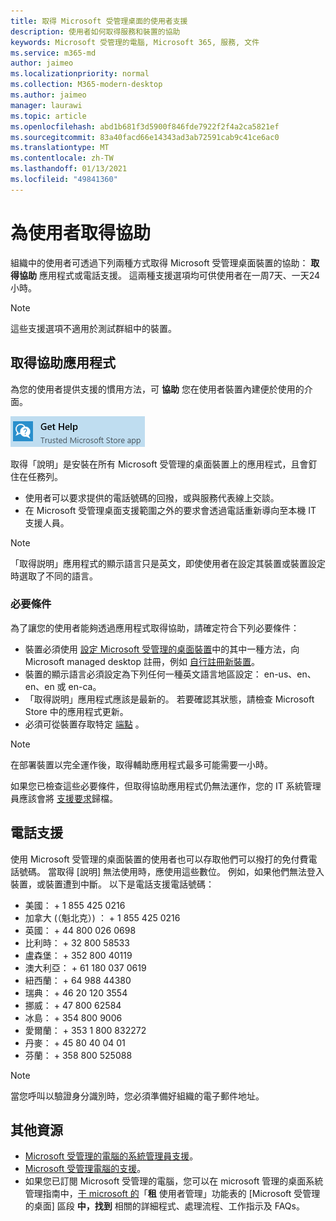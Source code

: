 ```yaml
---
title: 取得 Microsoft 受管理桌面的使用者支援
description: 使用者如何取得服務和裝置的協助
keywords: Microsoft 受管理的電腦, Microsoft 365, 服務, 文件
ms.service: m365-md
author: jaimeo
ms.localizationpriority: normal
ms.collection: M365-modern-desktop
ms.author: jaimeo
manager: laurawi
ms.topic: article
ms.openlocfilehash: abd1b681f3d5900f846fde7922f2f4a2ca5821ef
ms.sourcegitcommit: 83a40facd66e14343ad3ab72591cab9c41ce6ac0
ms.translationtype: MT
ms.contentlocale: zh-TW
ms.lasthandoff: 01/13/2021
ms.locfileid: "49841360"
---
```

# <a name="getting-help-for-users"></a>為使用者取得協助

組織中的使用者可透過下列兩種方式取得 Microsoft 受管理桌面裝置的協助： **取得協助** 應用程式或電話支援。 這兩種支援選項均可供使用者在一周7天、一天24小時。
 
>[!NOTE]
>這些支援選項不適用於測試群組中的裝置。

## <a name="get-help-app"></a>取得協助應用程式

為您的使用者提供支援的慣用方法，可 **協助** 您在使用者裝置內建便於使用的介面。  

![取得協助應用程式圖示](../../media/get-help.png)

取得「說明」是安裝在所有 Microsoft 受管理的桌面裝置上的應用程式，且會釘住在任務列。 

- 使用者可以要求提供的電話號碼的回撥，或與服務代表線上交談。
- 在 Microsoft 受管理桌面支援範圍之外的要求會透過電話重新導向至本機 IT 支援人員。

> [!NOTE]
> 「取得説明」應用程式的顯示語言只是英文，即使使用者在設定其裝置或裝置設定時選取了不同的語言。 

### <a name="prerequisites"></a>必要條件
為了讓您的使用者能夠透過應用程式取得協助，請確定符合下列必要條件：

- 裝置必須使用 [設定 Microsoft 受管理的桌面裝置](../get-started/set-up-devices.md)中的其中一種方法，向 Microsoft managed desktop 註冊，例如 [自行註冊新裝置](../get-started/register-devices-self.md)。
- 裝置的顯示語言必須設定為下列任何一種英文語言地區設定： en-us、en、en、en 或 en-ca。
- 「取得説明」應用程式應該是最新的。 若要確認其狀態，請檢查 Microsoft Store 中的應用程式更新。
- 必須可從裝置存取特定 [端點](../get-ready/network.md#endpoints-allowed-that-are-necessary-for-microsoft-managed-desktop) 。

> [!NOTE]
> 在部署裝置以完全運作後，取得輔助應用程式最多可能需要一小時。

如果您已檢查這些必要條件，但取得協助應用程式仍無法運作，您的 IT 系統管理員應該會將 [支援要求](admin-support.md)歸檔。

## <a name="phone-support"></a>電話支援

使用 Microsoft 受管理的桌面裝置的使用者也可以存取他們可以撥打的免付費電話號碼。 當取得 [說明] 無法使用時，應使用這些數位。 例如，如果他們無法登入裝置，或裝置遭到中斷。 以下是電話支援電話號碼：

- 美國： + 1 855 425 0216
- 加拿大 (（魁北克）) ： + 1 855 425 0216
- 英國： + 44 800 026 0698
- 比利時： + 32 800 58533
- 盧森堡： + 352 800 40119
- 澳大利亞： + 61 180 037 0619
- 紐西蘭： + 64 988 44380
- 瑞典： + 46 20 120 3554
- 挪威： + 47 800 62584
- 冰島： + 354 800 9006
- 愛爾蘭： + 353 1 800 832272
- 丹麥： + 45 80 40 04 01
- 芬蘭： + 358 800 525088

>[!NOTE]
>當您呼叫以驗證身分識別時，您必須準備好組織的電子郵件地址。 

## <a name="more-resources"></a>其他資源
- [Microsoft 受管理的電腦的系統管理員支援](admin-support.md)。 
- [Microsoft 受管理電腦的支援](../service-description/support.md)。
- 如果您已訂閱 Microsoft 受管理的電腦，您可以在 microsoft 管理的桌面系統管理指南中，[于 microsoft 的](https://endpoint.microsoft.com/)「**租** 使用者管理」功能表的 [Microsoft 受管理的桌面] 區段 **中，找到** 相關的詳細程式、處理流程、工作指示及 FAQs。
